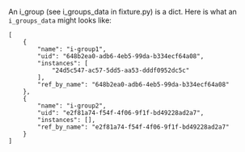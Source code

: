 An i_group (see i_groups_data in fixture.py) is a dict. Here is
what an `i_groups_data` might looks like:

    [
        {
            "name": "i-group1",
            "uid": "648b2ea0-adb6-4eb5-99da-b334ecf64a08",
            "instances": [
                "24d5c547-ac57-5dd5-aa53-dddf0952dc5c"
            ],
            "ref_by_name": "648b2ea0-adb6-4eb5-99da-b334ecf64a08"
        },
        {
            "name": "i-group2",
            "uid": "e2f81a74-f54f-4f06-9f1f-bd49228ad2a7",
            "instances": [],
            "ref_by_name": "e2f81a74-f54f-4f06-9f1f-bd49228ad2a7"
        }
    ]

